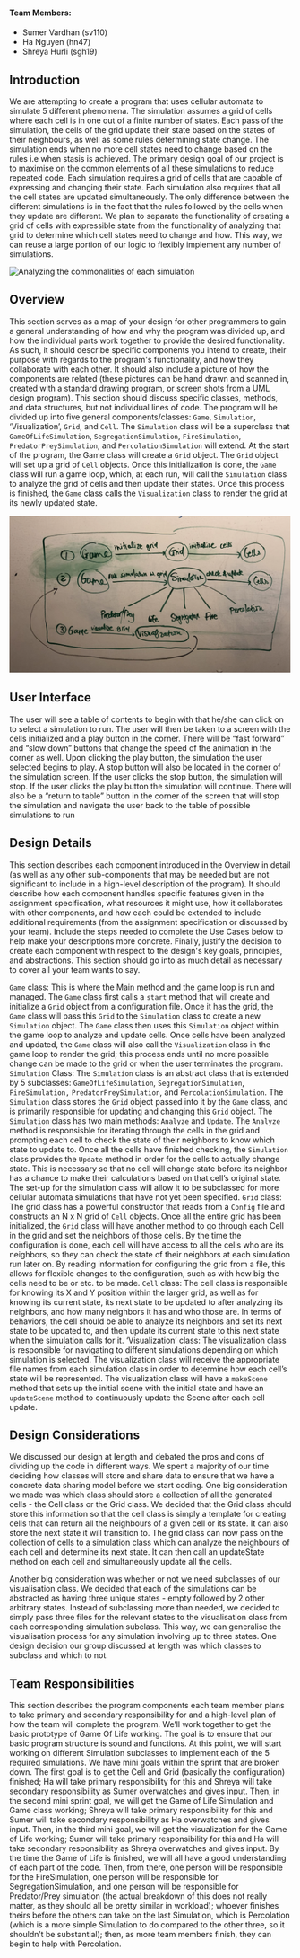 #### Team Members:
* Sumer Vardhan (sv110)
* Ha Nguyen (hn47)
* Shreya Hurli (sgh19)

## Introduction
We are attempting to create a program that uses cellular automata to simulate 5 different phenomena. The simulation assumes a grid of cells where each cell is in one out of a finite number of states. Each pass of the simulation, the cells of the grid update their state based on the states of their neighbours, as well as some rules determining state change. The simulation ends when no more cell states need to change based on the rules i.e when stasis is achieved.
The primary design goal of our project is to maximise on the common elements of all these simulations to reduce repeated code. Each simulation requires a grid of cells that are capable of expressing and changing their state. Each simulation also requires that all the cell states are updated simultaneously. The only difference between the different simulations is in the fact that the rules followed by the cells when they update are different. We plan to separate the functionality of creating a grid of cells with expressible state from the functionality of analyzing that grid to determine which cell states need to change and how. This way, we can reuse a large portion of our logic to flexibly implement any number of simulations.

![Analyzing the commonalities of each simulation](Planning1.png "Planning")


## Overview
This section serves as a map of your design for other programmers to gain a general understanding of how and why the program was divided up, and how the individual parts work together to provide the desired functionality. As such, it should describe specific components you intend to create, their purpose with regards to the program's functionality, and how they collaborate with each other. It should also include a picture of how the components are related (these pictures can be hand drawn and scanned in, created with a standard drawing program, or screen shots from a UML design program). This section should discuss specific classes, methods, and data structures, but not individual lines of code.
The program will be divided up into five general components/classes: `Game`, `Simulation`,  ‘Visualization’, `Grid`, and `Cell`. The `Simulation` class will be a superclass that `GameOfLifeSimulation`, `SegregationSimulation`, `FireSimulation`, `PredatorPreySimulation`, and `PercolationSimulation` will extend. At the start of the program, the Game class will create a `Grid` object. The `Grid` object will set up a grid of `Cell` objects. Once this initialization is done, the `Game` class will run a game loop, which, at each run, will call the `Simulation` class to analyze the grid of cells and then update their states. Once this process is finished, the `Game` class calls the `Visualization` class to render the grid at its newly updated state. 

![Overview](Overview.png "Overview")

## User Interface
The user will see a table of contents to begin with that he/she can click on to select a simulation to run. The user will then be taken to a screen with the cells initialized and a play button in the corner. There will be “fast forward” and “slow down” buttons that change the speed of the animation in the corner as well. Upon clicking the play button, the simulation the user selected begins to play. A stop button will also be located in the corner of the simulation screen. If the user clicks the stop button, the simulation will stop. If the user clicks the play button the simulation will continue. There will also be a “return to table” button in the corner of the screen that will stop the simulation and navigate the user back to the table of possible simulations to run


## Design Details 
This section describes each component introduced in the Overview in detail (as well as any other sub-components that may be needed but are not significant to include in a high-level description of the program). It should describe how each component handles specific features given in the assignment specification, what resources it might use, how it collaborates with other components, and how each could be extended to include additional requirements (from the assignment specification or discussed by your team). Include the steps needed to complete the Use Cases below to help make your descriptions more concrete. Finally, justify the decision to create each component with respect to the design's key goals, principles, and abstractions. This section should go into as much detail as necessary to cover all your team wants to say. 
 
`Game` class: This is where the Main method and the game loop is run and managed. The `Game` class first calls a `start` method that will create and initialize a `Grid` object from a configuration file. Once it has the grid, the `Game` class will pass this `Grid` to the `Simulation` class to create a new `Simulation` object. The `Game` class then uses this `Simulation` object within the game loop to analyze and update cells. Once cells have been analyzed and updated, the `Game` class will also call the `Visualization` class in the game loop to render the grid; this process ends until no more possible change can be made to the grid or when the user terminates the program. 
`Simulation` Class: The `Simulation` class is an abstract class that is extended by 5 subclasses: `GameOfLifeSimulation`, `SegregationSimulation`, `FireSimulation,` `PredatorPreySimulation`, and `PercolationSimulation`. The `Simulation` class stores the `Grid` object passed into it by the `Game` class, and is primarily responsible for updating and changing this `Grid` object. The `Simulation` class has two main methods: `Analyze` and `Update`. The `Analyze` method is responsisble for iterating through the cells in the grid and prompting each cell to check the state of their neighbors to know which state to update to. Once all the cells have finished checking, the `Simulation` class provides the `Update` method in order for the cells to actually change state. This is necessary so that no cell will change state before its neighbor has a chance to make their calculations based on that cell’s original state. The set-up for the simulation class will allow it to be subclassed for more cellular automata simulations that have not yet been specified. 
`Grid` class: The grid class has a powerful constructor that reads from a `Config` file and constructs an N x N grid of `Cell` objects. Once all the entire grid has been initialized, the `Grid` class will have another method to go through each Cell in the grid and set the neighbors of those cells. By the time the configuration is done, each cell will have access to all the cells who are its neighbors, so they can check the state of their neighbors at each simulation run later on. By reading information for configuring the grid from a file, this allows for flexible changes to the configuration, such as with how big the cells need to be or etc. to be made. 
`Cell` class: The cell class is responsible for knowing its X and Y position within the larger grid, as well as for knowing its current state, its next state to be updated to after analyzing its neighbors, and how many neighbors it has and who those are. In terms of behaviors, the cell should be able to analyze its neighbors and set its next state to be updated to, and then update its current state to this next state when the simulation calls for it.
‘Visualization’ class: The visualization class is responsible for navigating to different simulations depending on which simulation is selected. The visualization class will receive the appropriate file names from each simulation class in order to determine how each cell’s state will be represented. The visualization class will have a `makeScene` method that sets up the initial scene with the initial state and have an `updateScene` method to continuously update the Scene after each cell update. 


## Design Considerations 

We discussed our design at length and debated the pros and cons of dividing up the code in different ways. We spent a majority of our time deciding how classes will store and share data to ensure that we have a concrete data sharing model before we start coding. 
One big consideration we made was which class should store a collection of all the generated cells - the Cell class or the Grid class. We decided that the Grid class should store this information so that the cell class is simply a template for creating cells that can return all the neighbours of a given cell or its state. It can also store the next state it will transition to. The grid class can now pass on the collection of cells to a simulation class which can analyze the neighbours of each cell and determine its next state. It can then call an updateState method on each cell and simultaneously update all the cells.

Another big consideration was whether or not we need subclasses of our visualisation class. We decided that each of the simulations can be abstracted as having three unique states - empty followed by 2 other arbitrary states. Instead of subclassing more than needed, we decided to simply pass three files for the relevant states to the visualisation class from each corresponding simulation subclass. This way, we can generalise the visualisation process for any simulation involving up to three states.
One design decision our group discussed at length was which classes to subclass and which to not. 

## Team Responsibilities
This section describes the program components each team member plans to take primary and secondary responsibility for and a high-level plan of how the team will complete the program.
We’ll work together to get the basic prototype of Game Of Life working. The goal is to ensure that our basic program structure is sound and functions. At this point, we will start working 
on different Simulation subclasses to implement each of the 5 required simulations. We have mini goals within the sprint that are broken down. The first goal is to get the Cell and Grid 
(basically the configuration) finished; Ha will take primary responsibility for this and Shreya will take secondary responsibility as Sumer overwatches and gives input. Then, in the second 
mini sprint goal, we will get the Game of Life Simulation and Game class working; Shreya will take primary responsibility for this and Sumer will take secondary responsibility as Ha overwatches 
and gives input. Then, in the third mini goal, we will get the visualization for the Game of Life working; Sumer will take primary responsibility for this and Ha will take secondary responsibility 
as Shreya overwatches and gives input. By the time the Game of Life is finished, we will all have a good understanding of each part of the code. Then, from there, one person will be responsible for 
the FireSimulation, one person will be responsible for SegregationSimulation, and one person will be responsible for Predator/Prey simulation (the actual breakdown of this does not really matter, as 
they should all be pretty similar in workload); whoever finishes theirs before the others can take on the last Simulation, which is Percolation (which is a more simple Simulation to do compared to 
the other three, so it shouldn’t be substantial); then, as more team members finish, they can begin to help with Percolation. 
 
 

